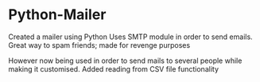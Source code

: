 # Python-Mailer
Created a mailer using Python
Uses SMTP module in order to send emails. Great way to spam friends; made for revenge purposes

However now being used in order to send mails to several people while making it customised. Added reading from CSV file functionality
